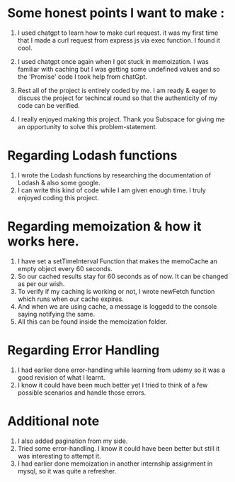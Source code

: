 # Some honest points I want to make :

1. I used chatgpt to learn how to make curl request. it was my first time that I made a curl request from express js via exec function. I found it cool.
2. I used chatgpt once again when I got stuck in memoization. I was familiar with caching but I was getting some undefined values and
    so the 'Promise' code I took help from chatGpt.


3. Rest all of the project is entirely coded by me. I am ready & eager to discuss the project for techincal round so that the authenticity of my code can be verified.

4. I really enjoyed making this project. Thank you Subspace for giving me an opportunity to solve this problem-statement.

# Regarding Lodash functions

1. I wrote the Lodash functions by researching the documentation of Lodash & also some google.
2. I can write this kind of code while I am given enough time. I truly enjoyed coding this project. 

# Regarding memoization & how it works here.

1. I have set a setTimeInterval Function that makes the memoCache an empty object every 60 seconds.
2. So our cached results stay for 60 seconds as of now. It can be changed as per our wish.
3. To verify if my caching is working or not, I wrote newFetch function which runs when our cache expires.
4. And when we are using cache, a message is loggedd to the console saying notifying the same.
5. All this can be found inside the memoization folder.

# Regarding Error Handling

1. I had earlier done error-handling while learning from udemy so it was a good revision of what I learnt.
2. I know it could have been much better yet I tried to think of a few possible scenarios and handle those errors. 


# Additional note

1. I also added pagination from my side.
2. Tried some error-handling. I know it could have been better but still it was interesting to attempt it.
3. I had earlier done memoization in another internship assignment in mysql, so it was quite a refresher.


